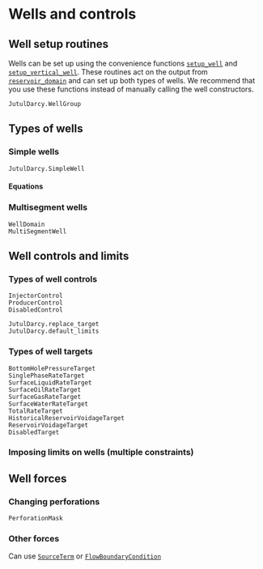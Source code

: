 # Wells and controls

## Well setup routines

Wells can be set up using the convenience functions [`setup_well`](@ref) and [`setup_vertical_well`](@ref). These routines act on the output from [`reservoir_domain`](@ref) and can set up both types of wells. We recommend that you use these functions instead of manually calling the well constructors.

```@docs
JutulDarcy.WellGroup
```

## Types of wells

### Simple wells

```@docs
JutulDarcy.SimpleWell
```

#### Equations

### Multisegment wells

```@docs
WellDomain
MultiSegmentWell
```

## Well controls and limits

### Types of well controls

```@docs
InjectorControl
ProducerControl
DisabledControl
```

```@docs
JutulDarcy.replace_target
JutulDarcy.default_limits
```

### Types of well targets

```@docs
BottomHolePressureTarget
SinglePhaseRateTarget
SurfaceLiquidRateTarget
SurfaceOilRateTarget
SurfaceGasRateTarget
SurfaceWaterRateTarget
TotalRateTarget
HistoricalReservoirVoidageTarget
ReservoirVoidageTarget
DisabledTarget
```

### Imposing limits on wells (multiple constraints)

## Well forces

### Changing perforations

```@docs
PerforationMask
```

### Other forces

Can use [`SourceTerm`](@ref) or [`FlowBoundaryCondition`](@ref)
